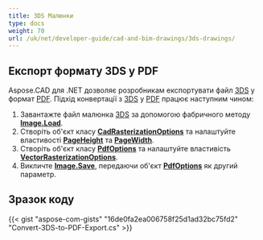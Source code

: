 ```yaml
---
title: 3DS Малюнки
type: docs
weight: 70
url: /uk/net/developer-guide/cad-and-bim-drawings/3ds-drawings/
---
```


## **Експорт формату 3DS у PDF**

Aspose.CAD для .NET дозволяє розробникам експортувати файл [3DS](https://docs.fileformat.com/3d/3ds/) у формат [PDF](https://docs.fileformat.com/pdf/). Підхід конвертації з [3DS](https://docs.fileformat.com/3d/3ds/) у [PDF](https://docs.fileformat.com/pdf/) працює наступним чином:

1. Завантажте файл малюнка [3DS](https://docs.fileformat.com/3d/3ds/) за допомогою фабричного методу [**Image.Load**](https://reference.aspose.com/cad/net/aspose.cad.image/load/methods/2).
1. Створіть об'єкт класу [**CadRasterizationOptions**](https://reference.aspose.com/cad/net/aspose.cad.imageoptions/cadrasterizationoptions) та налаштуйте властивості [**PageHeight**](https://reference.aspose.com/cad/net/aspose.cad.imageoptions/vectorrasterizationoptions/properties/pageheight) та [**PageWidth**](https://reference.aspose.com/cad/net/aspose.cad.imageoptions/vectorrasterizationoptions/properties/pagewidth).
1. Створіть об'єкт класу [**PdfOptions**](https://reference.aspose.com/cad/net/aspose.cad.imageoptions/pdfoptions) та налаштуйте властивість [**VectorRasterizationOptions**](https://reference.aspose.com/cad/net/aspose.cad.imageoptions/vectorrasterizationoptions).
1. Викличте [**Image.Save**](https://reference.aspose.com/cad/net/aspose.cad/image/methods/save/index), передаючи об'єкт [**PdfOptions**](https://reference.aspose.com/cad/net/aspose.cad.imageoptions/pdfoptions) як другий параметр.

## Зразок коду

{{< gist "aspose-com-gists" "16de0fa2ea006758f25d1ad32bc75fd2" "Convert-3DS-to-PDF-Export.cs" >}}
